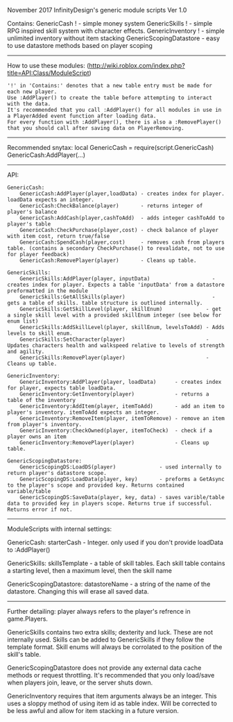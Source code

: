 
November 2017
InfinityDesign's generic module scripts Ver 1.0
	
Contains:
	GenericCash !           	- simple money system
	GenericSkills !				    - simple RPG inspired skill system with character effects.
	GenericInventory !			  - simple unlimited inventory without item stacking
	GenericScopingDatastore 	- easy to use datastore methods based on player scoping
	
----------------------------------------------------------------------------------------------------------------------------------------	
	
	
How to use these modules: 
(http://wiki.roblox.com/index.php?title=API:Class/ModuleScript)

	'!' in 'Contains:' denotes that a new table entry must be made for each new player. 
	Use :AddPlayer() to create the table before attempting to interact with the data. 
	It's recommended that you call :AddPlayer() for all modules in use in a PlayerAdded event function after loading data.
	For every function with :AddPlayer(), there is also a :RemovePlayer() that you should call after saving data on PlayerRemoving.
	
----------------------------------------------------------------------------------------------------------------------------------------	
	
	
Recommended snytax:
	local GenericCash = require(script.GenericCash)
	GenericCash:AddPlayer(...)

	
----------------------------------------------------------------------------------------------------------------------------------------		
		
	
API:
	
	GenericCash:
		GenericCash:AddPlayer(player,loadData) - creates index for player. loadData expects an integer.
		GenericCash:CheckBalance(player)       - returns integer of player's balance
		GenericCash:AddCash(player,cashToAdd)  - adds integer cashToAdd to player's table
		GenericCash:CheckPurchase(player,cost) - check balance of player with item cost, return true/false
		GenericCash:SpendCash(player,cost)     - removes cash from players table. (contains a secondary CheckPurchase() to revalidate, not to use for player feedback)
		GenericCash:RemovePlayer(player)       - Cleans up table.
		
	GenericSkills:
		GenericSkills:AddPlayer(player, inputData) 	 	              - creates index for player. Expects a table 'inputData' from a datastore preformatted in the module
		GenericSkills:GetAllSkills(player)           	              - gets a table of skills. table structure is outlined internally.
		GenericSkills:GetSkillLevel(player, skillEnum)              - get a single skill level with a provided skillEnum integer (see below for enum list)
		GenericSkills:AddSkillLevel(player, skillEnum, levelsToAdd) - Adds levels to skill enum. 
		GenericSkills:SetCharacter(player)                          - Updates characters health and walkspeed relative to levels of strength and agility.
		GenericSkills:RemovePlayer(player)                          - Cleans up table.
		
	GenericInventory:
		GenericInventory:AddPlayer(player, loadData)      - creates index for player, expects table loadData.
		GenericInventory:GetInventory(player)             - returns a table of the inventory
		GenericInventory:AddItem(player, itemToAdd)       - add an item to player's inventory. itemToAdd expects an integer. 
		GenericInventory:RemoveItem(player, itemToRemove) - remove an item from player's inventory.
		GenericInventory:CheckOwned(player, itemToCheck)  - check if a player owns an item
		GenericInventory:RemovePlayer(player)             - Cleans up table.
	
	GenericScopingDatastore:
		GenericScopingDS:LoadDS(player)              - used internally to return player's datastore scope.
		GenericScopingDS:LoadData(player, key)       - preforms a GetAsync to the player's scope and provided key. Returns contained variable/table
		GenericScopingDS:SaveData(player, key, data) - saves varible/table data to provided key in players scope. Returns true if successful. Returns error if not.
	
		
----------------------------------------------------------------------------------------------------------------------------------------		
	
		
ModuleScripts with internal settings:

GenericCash:
	starterCash - Integer. only used if you don't provide loadData to :AddPlayer()
		
GenericSkills:
	skillsTemplate - a table of skill tables. Each skill table contains a starting level, then a maximum level, then the skill name
		
GenericScopingDatastore:
	datastoreName - a string of the name of the datastore. Changing this will erase all saved data. 
		
----------------------------------------------------------------------------------------------------------------------------------------			
		
		
Further detailing:
	player always refers to the player's refrence in game.Players.
	
GenericSkills contains two extra skills; dexterity and luck. These are not internally used.
	Skills can be added to GenericSkills if they follow the template format. Skill enums will always be corrolated to the position of the 
	skill's table.
	
GenericScopingDatastore does not provide any external data cache methods or request throttling. It's recommended that you only load/save 
	when players join, leave, or the server shuts down.
	
GenericInventory requires that item arguments always be an integer. This uses a sloppy method of using item id as table index. Will be
	corrected to be less awful and allow for item stacking in a future version. 
